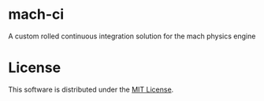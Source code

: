 # mach-ci
A custom rolled continuous integration solution for the mach physics engine

# License

This software is distributed under the
[MIT License](https://github.com/yggie/mach-ci/blob/master/LICENSE).
